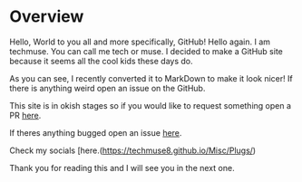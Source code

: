 # Overview
Hello, World to you all and more specifically, GitHub!
Hello again. I am techmuse. You can call me tech or muse. I decided to make a GitHub site because it seems all the cool kids these days do.

As you can see, I recently converted it to MarkDown to make it look nicer! If there is anything weird open an issue on the GitHub.

This site is in okish stages so if you would like to request something open a PR [here](https://github.com/techmuse8/techmuse8.github.io/pulls).

If theres anything bugged open an issue [here](https://github.com/techmuse8/techmuse8.github.io/issues).

Check my socials [here.(https://techmuse8.github.io/Misc/Plugs/)

Thank you for reading this and I will see you in the next one.

<meta property="og:title" content="techmuse's website">
<meta property="og:description" content="WIP :)">
<meta property="og:image" content="https://techmuse8.github.io/Misc/IMG/CurrentTMPFP.png">




